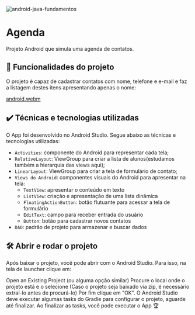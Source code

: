 ![android-java-fundamentos](https://user-images.githubusercontent.com/8989346/136828626-bb3eb043-49b1-473e-8352-eb18d9f8df34.png)

# Agenda

Projeto Android que simula uma agenda de contatos.


## 🔨 Funcionalidades do projeto

O projeto é capaz de cadastrar contatos com nome, telefone e e-mail e faz a listagem destes itens apresentando apenas o nome:

[android.webm](https://user-images.githubusercontent.com/80011781/197036366-fe85a2fc-df75-4d63-b32f-d2541bdcc3ef.webm)






## ✔️ Técnicas e tecnologias utilizadas

O App foi desenvolvido no Android Studio. Segue abaixo as técnicas e tecnologias utilizadas:

- `Activities`: componente do Android para representar cada tela;
- `RelativeLayout`: ViewGroup para criar a lista de alunos(estudamos também a hierarquia das views aqui); 
- `LinearLayout`: ViewGroup para criar a tela de formulário de contato; 
- `Views do Android`: componentes visuais do Android para apresentar na tela:
    - `TextView`: apresentar o conteúdo em texto
    - `ListView`: criação e apresentação de uma lista dinâmica
    - `FloatingActionButton`: botão flutuante para acessar a tela de formulário
    - `EditText`: campo para receber entrada do usuário
    - `Button`: botão para cadastrar novos contatos
- `DAO`: padrão de projeto para armazenar e buscar dados



## 🛠️ Abrir e rodar o projeto

Após baixar o projeto, você pode abrir com o Android Studio. Para isso, na tela de launcher clique em:

Open an Existing Project (ou alguma opção similar)
Procure o local onde o projeto está e o selecione (Caso o projeto seja baixado via zip, é necessário extraí-lo antes de procurá-lo)
Por fim clique em "OK".
O Android Studio deve executar algumas tasks do Gradle para configurar o projeto, aguarde até finalizar. Ao finalizar as tasks, você pode executar o App 🏆


